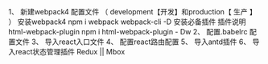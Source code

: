 1、 新建webpack4 配置文件 （ development【开发】和production【 生产 】  ）
    安装webpack4 
        npm i webpack webpack-cli -D
    安装必备插件
        插件说明
            html-webpack-plugin
    npm i html-webpack-plugin - Dw
2、 配置.babelrc 配置文件
3、 导入react入口文件
4、 配置react路由配置
5、 导入antd插件
6、 导入react状态管理插件 Redux || Mbox
 